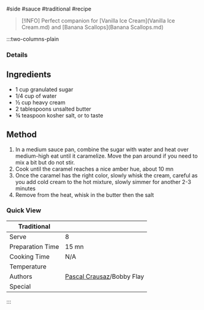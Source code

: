 #side #sauce #traditional #recipe

> [!INFO]
> Perfect companion for [Vanilla Ice Cream](Vanilla Ice Cream.md) and [Banana Scallops](Banana Scallops.md)

:::two-columns-plain

### Details
## Ingredients

- 1 cup granulated sugar 
- 1/4 cup of water
- ½ cup heavy cream 
- 2 tablespoons unsalted butter 
- ¾ teaspoon kosher salt, or to taste 


## Method

1. In a medium sauce pan, combine the sugar with water and heat over medium-high eat until it caramelize. Move the pan around if you need to mix a bit but do not stir.
2. Cook until the caramel reaches a nice amber hue, about 10 mn
3. Once the caramel has the right color, slowly whisk the cream, careful as you add cold cream to the hot mixture, slowly simmer for another 2-3 minutes
4. Remove from the heat, whisk in the butter then the salt



### Quick View
| Traditional      |                                                |
| ---------------- | ---------------------------------------------- |
| Serve            | 8                                              |
| Preparation Time | 15 mn                                          |
| Cooking Time     | N/A                                            |
| Temperature      |                                                |
| Authors          | [Pascal Crausaz](mailto:pascal@askpascal.com)/Bobby Flay |
| Special          |                                                |

:::

